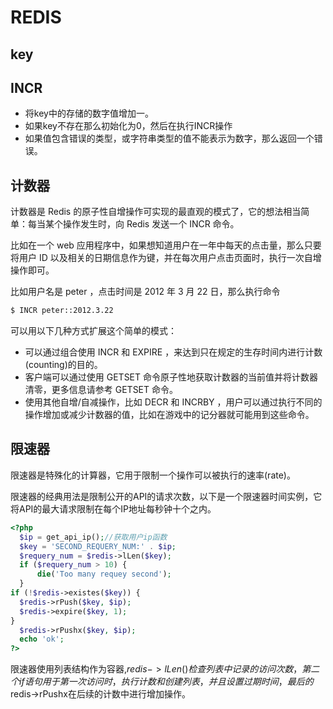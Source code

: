 # REDIS

## key

## INCR

- 将key中的存储的数字值增加一。
- 如果key不存在那么初始化为0，然后在执行INCR操作
- 如果值包含错误的类型，或字符串类型的值不能表示为数字，那么返回一个错误。

## 计数器

计数器是 Redis 的原子性自增操作可实现的最直观的模式了，它的想法相当简单：每当某个操作发生时，向 Redis 发送一个 INCR 命令。

比如在一个 web 应用程序中，如果想知道用户在一年中每天的点击量，那么只要将用户 ID 以及相关的日期信息作为键，并在每次用户点击页面时，执行一次自增操作即可。

比如用户名是 peter ，点击时间是 2012 年 3 月 22 日，那么执行命令
```sh
$ INCR peter::2012.3.22
```

可以用以下几种方式扩展这个简单的模式：

- 可以通过组合使用 INCR 和 EXPIRE ，来达到只在规定的生存时间内进行计数(counting)的目的。
- 客户端可以通过使用 GETSET 命令原子性地获取计数器的当前值并将计数器清零，更多信息请参考 GETSET 命令。
- 使用其他自增/自减操作，比如 DECR 和 INCRBY ，用户可以通过执行不同的操作增加或减少计数器的值，比如在游戏中的记分器就可能用到这些命令。

## 限速器

限速器是特殊化的计算器，它用于限制一个操作可以被执行的速率(rate)。

限速器的经典用法是限制公开的API的请求次数，以下是一个限速器时间实例，它将API的最大请求限制在每个IP地址每秒钟十个之内。

```php
<?php
  $ip = get_api_ip();//获取用户ip函数 
  $key = 'SECOND_REQUERY_NUM:' . $ip;
  $requery_num = $redis->lLen($key);
  if ($requery_num > 10) {
      die('Too many requey second');
  }
if (!$redis->existes($key)) {
  $redis->rPush($key, $ip);
  $redis->expire($key, 1);
}
  $redis->rPushx($key, $ip);
  echo 'ok';
?>
```

限速器使用列表结构作为容器,$redis->lLen()检查列表中记录的访问次数，第二个if语句用于第一次访问时，执行计数和创建列表，并且设置过期时间，最后的$redis->rPushx在后续的计数中进行增加操作。